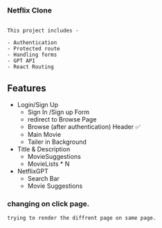 ### Netflix Clone

```

This project includes -

- Authentication 
- Protected route
- Handling forms
- GPT API 
- React Routing 

```

## Features

- Login/Sign Up
    - Sign In /Sign up Form
    - redirect to Browse Page
     - Browse (after authentication)
 Header ✅
     - Main Movie
     - Tailer in Background
- Title & Description
     - MovieSuggestions
     - MovieLists * N
- NetflixGPT
     - Search Bar
     - Movie Suggestions

### changing on click page.

```
trying to render the diffrent page on same page.
```